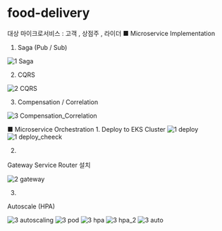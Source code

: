 # food-delivery






대상 마이크로서비스 : 고객 , 상점주 , 라이더
■
Microservice Implementation
1. Saga (Pub / Sub)

![1 Saga](https://user-images.githubusercontent.com/16378278/218912732-2269d8d5-5591-4b66-8dab-b2f424442ea4.PNG)


2. CQRS

![2 CQRS](https://user-images.githubusercontent.com/16378278/218912735-4dd8aa9e-df8b-4174-9dee-4509a0e5c587.PNG)

3. Compensation / Correlation

![3 Compensation_Correlation](https://user-images.githubusercontent.com/16378278/218912742-57b7ca19-1137-487b-bfab-07ca86a3cca3.PNG)

■
Microservice Orchestration
1.
Deploy to EKS Cluster
![1 deploy](https://user-images.githubusercontent.com/16378278/218912724-198e2c6c-4e6a-4a44-a031-d14a371d2053.PNG)
![1 deploy_cheeck](https://user-images.githubusercontent.com/16378278/218912729-4254145c-3d11-4b11-bbb0-6e276b3f9c2f.PNG)


2.
Gateway Service Router 설치

![2 gateway](https://user-images.githubusercontent.com/16378278/218912736-bacaf195-cd70-4cc7-9d5e-f6d4f2374b2d.PNG)

3.
Autoscale (HPA)

![3 autoscaling](https://user-images.githubusercontent.com/16378278/218912740-2ad31080-4dd2-4ca1-a7e8-2361331b3d22.PNG)
![3 pod](https://user-images.githubusercontent.com/16378278/218912749-0645c8ad-8be9-4206-a36b-4fbf9a1a144f.PNG)
![3 hpa](https://user-images.githubusercontent.com/16378278/218912745-2b14120d-cefe-40ec-8ec6-2901b932b108.PNG)
![3 hpa_2](https://user-images.githubusercontent.com/16378278/218912748-3f19e7a4-597b-40db-bec0-52690b6f75dd.PNG)
![3 auto](https://user-images.githubusercontent.com/16378278/218912738-f43497e7-746e-4163-8516-7abe41a0b8df.PNG)



